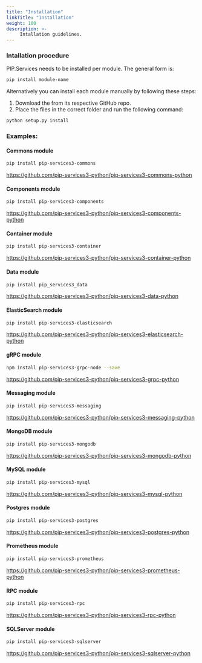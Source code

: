 ```yaml
---
title: "Installation"
linkTitle: "Installation"
weight: 100
description: >-
     Intallation guidelines.
---
```


### Intallation procedure

PIP.Services needs to be installed per module. The general form is:

```bash
pip install module-name
```

Alternatively you can install each module manually by following these steps:

1. Download the from its respective GitHub repo.
2. Place the files in the correct folder and run the following command:
    
```bash
python setup.py install
```

### Examples:

#### Commons module

```bash
pip install pip-services3-commons
```
https://github.com/pip-services3-python/pip-services3-commons-python

#### Components module 
```bash
pip install pip-services3-components
```
https://github.com/pip-services3-python/pip-services3-components-python

#### Container module
```bash
pip install pip-services3-container
```
https://github.com/pip-services3-python/pip-services3-container-python

#### Data module
```bash
pip install pip_services3_data
```
https://github.com/pip-services3-python/pip-services3-data-python

#### ElasticSearch module
```bash
pip install pip-services3-elasticsearch
```
https://github.com/pip-services3-python/pip-services3-elasticsearch-python

#### gRPC module
```bash
npm install pip-services3-grpc-node --save
```
https://github.com/pip-services3-python/pip-services3-grpc-python

#### Messaging module
```bash
pip install pip-services3-messaging
```
https://github.com/pip-services3-python/pip-services3-messaging-python

#### MongoDB module
```bash
pip install pip-services3-mongodb
```
https://github.com/pip-services3-python/pip-services3-mongodb-python

#### MySQL module
```bash
pip install pip-services3-mysql
```
https://github.com/pip-services3-python/pip-services3-mysql-python

#### Postgres module
```bash
pip install pip-services3-postgres
```
https://github.com/pip-services3-python/pip-services3-postgres-python

#### Prometheus module
```bash
pip install pip-services3-prometheus
```
https://github.com/pip-services3-python/pip-services3-prometheus-python

#### RPC module
```bash
pip install pip-services3-rpc
```
https://github.com/pip-services3-python/pip-services3-rpc-python

#### SQLServer module
```bash
pip install pip-services3-sqlserver
```
https://github.com/pip-services3-python/pip-services3-sqlserver-python
